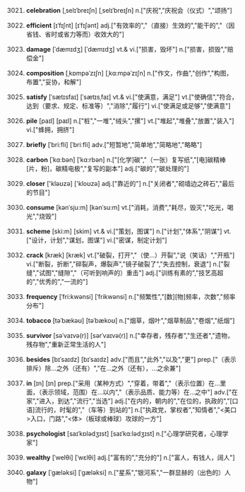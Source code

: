 3021. **celebration**
[ˌselɪˈbreɪʃn]  [ˌselɪˈbreɪʃn]
n.["庆祝","庆祝会（仪式）","颂扬"]  

3022. **efficient**
[ɪˈfɪʃnt]  [ɪˈfɪʃənt]
adj.["有效率的","（直接）生效的","能干的","（因省钱、省时或省力等而）收效大的"]  

3023. **damage**
[ˈdæmɪdʒ]  [ˈdæmɪdʒ]
vt.& vi.["损害，毁坏"]  n.["损害，损毁","赔偿金"]  

3024. **composition**
[ˌkɒmpəˈzɪʃn]  [ˌkɑ:mpəˈzɪʃn]
n.["作文，作曲","创作","构图，布置","妥协，和解"]  

3025. **satisfy**
[ˈsætɪsfaɪ]  [ˈsætɪsˌfaɪ]
vt.& vi.["使满意，满足"]  vt.["使确信","符合，达到（要求、规定、标准等）","消除","履行"]  vi.["使满足或足够","使满意"]  

3026. **pile**
[paɪl]  [paɪl]
n.["桩","一堆","绒头","摞"]  vt.["堆起","堆叠","放置","装入"]  vi.["蜂拥，拥挤"]  

3027. **briefly**
[ˈbri:fli]  [ˈbriːfli]
adv.["短暂地","简单地","简略地","略略"]  

3028. **carbon**
[ˈkɑ:bən]  [ˈkɑ:rbən]
n.["[化学]碳","（一张）复写纸","[电]碳精棒[片，粉]，碳精电极","复写的副本"]  adj.["碳的","碳处理的"]  

3029. **closer**
['kləʊzə]  ['kloʊzə]
adj.["靠近的"]  n.["关闭者","砌墙边之砖石","最后的节目"]  

3030. **consume**
[kənˈsju:m]  [kənˈsu:m]
vt.["消耗，消费","耗尽，毁灭","吃光，喝光","烧毁"]  

3031. **scheme**
[ski:m]  [skim]
vt.& vi.["策划，图谋"]  n.["计划","体系","阴谋"]  vt.["设计，计划","谋划，图谋"]  vi.["密谋，制定计划"]  

3032. **crack**
[kræk]  [kræk]
vt.["破裂，打开","（使…）开裂","说（笑话）","开瓶"]  vi.["断裂，折断","碎裂声，爆裂声","镜子破裂了","失去控制，衰退"]  n.["裂缝","试图","缝隙","（可听到响声的）重击"]  adj.["训练有素的","技艺高超的","优秀的","一流的"]  

3033. **frequency**
[ˈfri:kwənsi]  [ˈfrikwənsi]
n.["频繁性","[数][物]频率，次数","频率分布"]  

3034. **tobacco**
[təˈbækəʊ]  [təˈbækoʊ]
n.["烟草，烟叶","烟草制品","卷烟","纸烟"]  

3035. **survivor**
[səˈvaɪvə(r)]  [sərˈvaɪvə(r)]
n.["幸存者，残存者","生还者","遗物，残存物","重新正常生活的人"]  

3036. **besides**
[bɪˈsaɪdz]  [bɪˈsaɪdz]
adv.["而且","此外","以及","更"]  prep.["（表示排斥）除…之外（还有）","在…之外（还有），…之余兼"]  

3037. **in**
[ɪn]  [ɪn]
prep.["采用（某种方式）","穿着，带着","（表示位置）在…里面，（表示领域，范围）在…以内","（表示品质、能力等）在…之中"]  adv.["在家","进入，到达","流行","当选"]  adj.["在内的，朝内的","在位的，执政的","[口语]流行的，时髦的","（车等）到站的"]  n.["执政党，掌权者","知情者","<美口>入口，门路","<体>（板球或棒球）攻球的一方"]  

3038. **psychologist**
[saɪˈkɒlədʒɪst]  [saɪˈkɑ:lədʒɪst]
n.["心理学研究者，心理学家"]  

3039. **wealthy**
[ˈwelθi]  [ˈwɛlθi]
adj.["富有的","充分的"]  n.["富人，有钱人，阔人"]  

3040. **galaxy**
[ˈgæləksi]  [ˈɡæləksi]
n.["星系","银河系","一群显赫的（出色的）人物"]  

